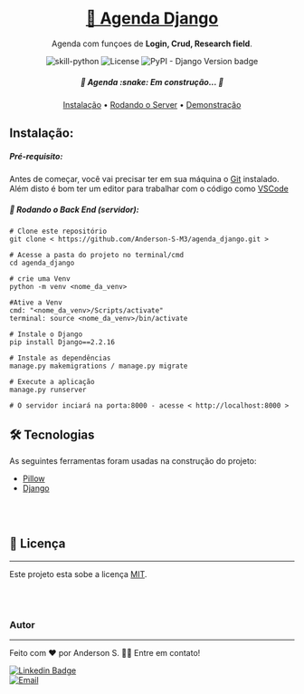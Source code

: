 <h1 align="center">
<a href="https://github.com/Anderson-S-M3/agenda_django">🔗 Agenda Django</a>
</h1>

<p align="center">Agenda com funçoes de <b>Login, Crud, Research field</b>.</p>

<p align="center">
<img alt="skill-python" src="https://img.shields.io/badge/Python-3776AB?style=badge&logo=python&logoColor=white"> <img alt="License" src="https://img.shields.io/badge/license-MIT-brightgreen"> <img alt="PyPI - Django Version badge" src="https://img.shields.io/badge/django%20versions-2.2.16-blue">
</p>

<h5 align="center"> 🚧 Agenda :snake:  Em construção...  🚧 </h5>

<p align="center"><a href="#instalacao">Instalação</a> • <a href="#rodando">Rodando o Server</a> • <a href="#demonstracao">Demonstração</a></p>

<h2 id="instalacao">Instalação:</h2>
<h5>Pré-requisito:</h5>

Antes de começar, você vai precisar ter em sua máquina o [Git](https://git-scm.com) instalado.
Além disto é bom ter um editor para trabalhar com o código como [VSCode](https://code.visualstudio.com/)

<h5 id="rodando">🎲 Rodando o Back End (servidor):</h5>

```
# Clone este repositório
git clone < https://github.com/Anderson-S-M3/agenda_django.git >

# Acesse a pasta do projeto no terminal/cmd
cd agenda_django

# crie uma Venv
python -m venv <nome_da_venv>

#Ative a Venv
cmd: "<nome_da_venv>/Scripts/activate"
terminal: source <nome_da_venv>/bin/activate

# Instale o Django
pip install Django==2.2.16

# Instale as dependências
manage.py makemigrations / manage.py migrate

# Execute a aplicação
manage.py runserver

# O servidor inciará na porta:8000 - acesse < http://localhost:8000 >
```

<h2>🛠 Tecnologias</h2>
<p>As seguintes ferramentas foram usadas na construção do projeto:</p>

- [Pillow](https://pillow.readthedocs.io/en/stable/)
- [Django](https://www.djangoproject.com/)

<br>
<br>

## 📝 Licença
---

Este projeto esta sobe a licença [MIT](./LICENSE).

<br>
<br>

### Autor
---

Feito com ❤️ por Anderson S. 👋🏽 Entre em contato!

[![Linkedin Badge](https://img.shields.io/badge/Anderson_S-0077B5?style=for-the-badge&logo=linkedin&logoColor=white/)](https://www.linkedin.com/in/anderson-s-antunes-b879251b9/) <br>
[![Email](https://img.shields.io/badge/Anderson__S__Antunes@hotmail.com-0078D4?style=for-the-badge&logo=microsoft-outlook&logoColor=white)](mailto:anderson_s_antunes@hotmail.com)
